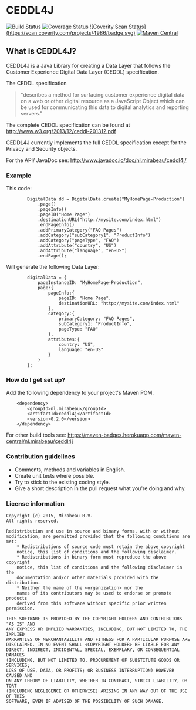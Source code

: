# CEDDL4J #

[![Build Status](https://travis-ci.org/mirabeau-nl/ceddl4j.svg?branch=master)](https://travis-ci.org/mirabeau-nl/ceddl4j)
[![Coverage Status](https://coveralls.io/repos/mirabeau-nl/ceddl4j/badge.svg)](https://coveralls.io/r/mirabeau-nl/ceddl4j)
[![Coverity Scan Status] (https://scan.coverity.com/projects/4986/badge.svg)](https://scan.coverity.com/projects/4986)
[![Maven Central](https://maven-badges.herokuapp.com/maven-central/nl.mirabeau/ceddl4j/badge.svg)](https://maven-badges.herokuapp.com/maven-central/nl.mirabeau/ceddl4j)

## What is CEDDL4J? ##

CEDDL4J is a Java Library for creating a Data Layer that follows the Customer Experience Digital Data Layer (CEDDL) specification.

The CEDDL specification 
> "describes a method for surfacing customer experience digital data on a web or other digital resource as a JavaScript Object which can be used for communicating this data to digital analytics and reporting servers."

The complete CEDDL specification can be found at http://www.w3.org/2013/12/ceddl-201312.pdf

CEDDL4J currently implements the full CEDDL specification except for the Privacy and Security objects.

For the API/ JavaDoc see: http://www.javadoc.io/doc/nl.mirabeau/ceddl4j/

### Example ###
This code:

            DigitalData dd = DigitalData.create("MyHomePage-Production")
                .page()
                .pageInfo()
                .pageID("Home Page")
                .destinationURL("http://mysite.com/index.html")
                .endPageInfo()
                .addPrimaryCategory("FAQ Pages")
                .addCategory("subCategory1", "ProductInfo")
                .addCategory("pageType", "FAQ")
                .addAttribute("country", "US")
                .addAttribute("language", "en-US")
                .endPage();

Will generate the following Data Layer:
                
            digitalData = {
                pageInstanceID: "MyHomePage-Production",
                page:{
                    pageInfo:{
                        pageID: "Home Page",
                        destinationURL: "http://mysite.com/index.html"
                    },
                    category:{
                        primaryCategory: "FAQ Pages",
                        subCategory1: "ProductInfo",
                        pageType: "FAQ"
                    },
                    attributes:{
                        country: "US",
                        language: "en-US"
                    }
                }
            };
            
            

### How do I get set up? ###
Add the following dependency to your project's Maven POM. 

        <dependency>
            <groupId>nl.mirabeau</groupId>
            <artifactId>ceddl4j</artifactId>
            <version>0.2.0</version>
        </dependency>
        
For other build tools see: https://maven-badges.herokuapp.com/maven-central/nl.mirabeau/ceddl4j

### Contribution guidelines ###
* Comments, methods and variables in English.
* Create unit tests where possible.
* Try to stick to the existing coding style.
* Give a short description in the pull request what you're doing and why.

### License information ###

	Copyright (c) 2015, Mirabeau B.V.
	All rights reserved.

	Redistribution and use in source and binary forms, with or without
	modification, are permitted provided that the following conditions are met:
		* Redistributions of source code must retain the above copyright
		notice, this list of conditions and the following disclaimer.
		* Redistributions in binary form must reproduce the above copyright
		notice, this list of conditions and the following disclaimer in the
		documentation and/or other materials provided with the distribution.
		* Neither the name of the <organization> nor the
		names of its contributors may be used to endorse or promote products
		derived from this software without specific prior written permission.

	THIS SOFTWARE IS PROVIDED BY THE COPYRIGHT HOLDERS AND CONTRIBUTORS "AS IS" AND
	ANY EXPRESS OR IMPLIED WARRANTIES, INCLUDING, BUT NOT LIMITED TO, THE IMPLIED
	WARRANTIES OF MERCHANTABILITY AND FITNESS FOR A PARTICULAR PURPOSE ARE
	DISCLAIMED. IN NO EVENT SHALL <COPYRIGHT HOLDER> BE LIABLE FOR ANY
	DIRECT, INDIRECT, INCIDENTAL, SPECIAL, EXEMPLARY, OR CONSEQUENTIAL DAMAGES
	(INCLUDING, BUT NOT LIMITED TO, PROCUREMENT OF SUBSTITUTE GOODS OR SERVICES;
	LOSS OF USE, DATA, OR PROFITS; OR BUSINESS INTERRUPTION) HOWEVER CAUSED AND
	ON ANY THEORY OF LIABILITY, WHETHER IN CONTRACT, STRICT LIABILITY, OR TORT
	(INCLUDING NEGLIGENCE OR OTHERWISE) ARISING IN ANY WAY OUT OF THE USE OF THIS
	SOFTWARE, EVEN IF ADVISED OF THE POSSIBILITY OF SUCH DAMAGE.